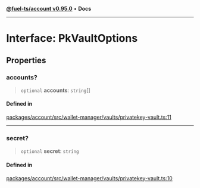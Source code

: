 [**@fuel-ts/account v0.95.0**](../index.md) • **Docs**

***

# Interface: PkVaultOptions

## Properties

### accounts?

> `optional` **accounts**: `string`[]

#### Defined in

[packages/account/src/wallet-manager/vaults/privatekey-vault.ts:11](https://github.com/FuelLabs/fuels-ts/blob/520f93c51eb523e7de0fb66083fca60997ac2db5/packages/account/src/wallet-manager/vaults/privatekey-vault.ts#L11)

***

### secret?

> `optional` **secret**: `string`

#### Defined in

[packages/account/src/wallet-manager/vaults/privatekey-vault.ts:10](https://github.com/FuelLabs/fuels-ts/blob/520f93c51eb523e7de0fb66083fca60997ac2db5/packages/account/src/wallet-manager/vaults/privatekey-vault.ts#L10)
